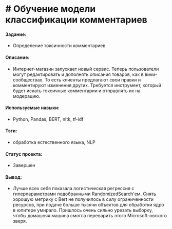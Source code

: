 # # Обучение модели классификации комментариев

#### Задание: 
- Определение токсичности комментариев

#### Описание:
- Интернет-магазин запускает новый сервис. Теперь пользователи могут редактировать и дополнять описания товаров, как в вики-сообществах. То есть клиенты предлагают свои правки и комментируют изменения других. Требуется инструмент, который будет искать токсичные комментарии и отправлять их на модерацию.


#### Используемые навыки:
- Python, Pandas, BERT, nltk, tf-idf

#### Тэги:
- обработка естественного языка, NLP

#### Статус проекта: 
- Завершен 

#### Вывод: 
- Лучше всех себя показала логистическая регрессия с гиперпараметрами подобранными RandomizedSearch'ем. Снять хорошую метрику с Bert не получилось в силу ограниченности ресурсов, при подаче больше тысячи объектов для обработки ядро в юпитере умирало. Пришлось очень сильно урезать выборку, чтобы домашняя машина смогла переварить этого Microsoft-овского зверя.
